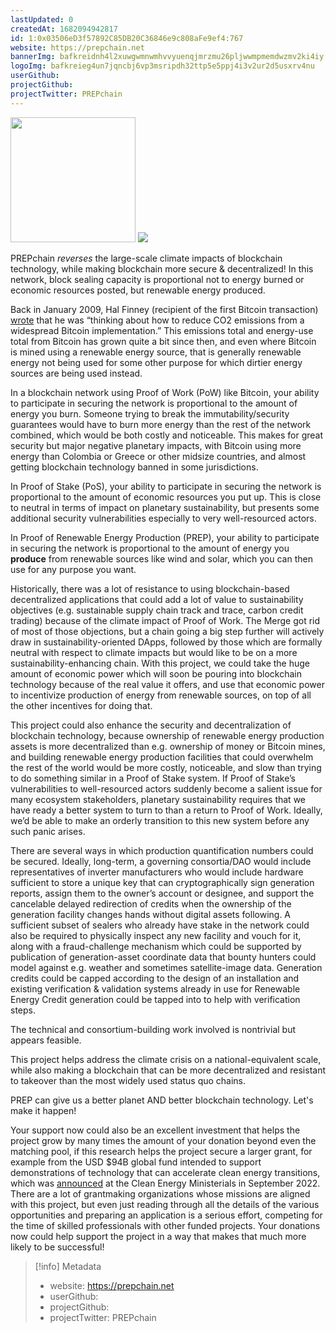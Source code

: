 ```yaml
---
lastUpdated: 0
createdAt: 1682094942817
id: 1:0x03506eD3f57892C85DB20C36846e9c808aFe9ef4:767
website: https://prepchain.net
bannerImg: bafkreidnh4l2xuwgwmnwmhvvyuenqjmrzmu26pljwwmpmemdwzmv2ki4iy
logoImg: bafkreieg4un7jqncbj6vp3msripdh32ttp5e5ppj4i3v2ur2d5usxrv4nu
userGithub:
projectGithub:
projectTwitter: PREPchain
---
```


<img style="width: 200px" src="https://ipfs-grants-stack.gitcoin.co/ipfs/bafkreieg4un7jqncbj6vp3msripdh32ttp5e5ppj4i3v2ur2d5usxrv4nu">

<img src="https://ipfs-grants-stack.gitcoin.co/ipfs/bafkreidnh4l2xuwgwmnwmhvvyuenqjmrzmu26pljwwmpmemdwzmv2ki4iy">

PREPchain *reverses* the large-scale climate impacts of blockchain technology, while making blockchain more secure & decentralized!  In this network, block sealing capacity is proportional not to energy burned or economic resources posted, but renewable energy produced.

Back in January 2009, Hal Finney (recipient of the first Bitcoin transaction) [wrote](https://twitter.com/halfin/status/1153096538) that he was “thinking about how to reduce CO2 emissions from a widespread Bitcoin implementation.” This emissions total and energy-use total from Bitcoin has grown quite a bit since then, and even where Bitcoin is mined using a renewable energy source, that is generally renewable energy not being used for some other purpose for which dirtier energy sources are being used instead.  

In a blockchain network using Proof of Work (PoW) like Bitcoin, your ability to participate in securing the network is proportional to the amount of energy you burn. Someone trying to break the immutability/security guarantees would have to burn more energy than the rest of the network combined, which would be both costly and noticeable. This makes for great security but major negative planetary impacts, with Bitcoin using more energy than Colombia or Greece or other midsize countries, and almost getting blockchain technology banned in some jurisdictions.  

In Proof of Stake (PoS), your ability to participate in securing the network is proportional to the amount of economic resources you put up. This is close to neutral in terms of impact on planetary sustainability, but presents some additional security vulnerabilities especially to very well-resourced actors.  

In Proof of Renewable Energy Production (PREP), your ability to participate in securing the network is proportional to the amount of energy you **produce** from renewable sources like wind and solar, which you can then use for any purpose you want.  

Historically, there was a lot of resistance to using blockchain-based decentralized applications that could add a lot of value to sustainability objectives (e.g. sustainable supply chain track and trace, carbon credit trading) because of the climate impact of Proof of Work. The Merge got rid of most of those objections, but a chain going a big step further will actively draw in sustainability-oriented DApps, followed by those which are formally neutral with respect to climate impacts but would like to be on a more sustainability-enhancing chain.  With this project, we could take the huge amount of economic power which will soon be pouring into blockchain technology because of the real value it offers, and use that economic power to incentivize production of energy from renewable sources, on top of all the other incentives for doing that.  

This project could also enhance the security and decentralization of blockchain technology, because ownership of renewable energy production assets is more decentralized than e.g. ownership of money or Bitcoin mines, and building renewable energy production facilities that could overwhelm the rest of the world would be more costly, noticeable, and slow than trying to do something similar in a Proof of Stake system.  If Proof of Stake’s vulnerabilities to well-resourced actors suddenly become a salient issue for many ecosystem stakeholders, planetary sustainability requires that we have ready a better system to turn to than a return to Proof of Work.  Ideally, we’d be able to make an orderly transition to this new system before any such panic arises.

There are several ways in which production quantification numbers could be secured.  Ideally, long-term, a governing consortia/DAO would include representatives of inverter manufacturers who would include hardware sufficient to store a unique key that can cryptographically sign generation reports, assign them to the owner’s account or designee, and support the cancelable delayed redirection of credits when the ownership of the generation facility changes hands without digital assets following.  A sufficient subset of sealers who already have stake in the network could also be required to physically inspect any new facility and vouch for it, along with a fraud-challenge mechanism which could be supported by publication of generation-asset coordinate data that bounty hunters could model against e.g. weather and sometimes satellite-image data.  Generation credits could be capped according to the design of an installation and existing verification & validation systems already in use for Renewable Energy Credit generation could be tapped into to help with verification steps.  

The technical and consortium-building work involved is nontrivial but appears feasible.  

This project helps address the climate crisis on a national-equivalent scale, while also making a blockchain that can be more decentralized and resistant to takeover than the most widely used status quo chains. 

PREP can give us a better planet AND better blockchain technology.  Let's make it happen!

Your support now could also be an excellent investment that helps the project grow by many times the amount of your donation beyond even the matching pool, if this research helps the project secure a larger grant, for example from the USD $94B global fund intended to support demonstrations of technology that can accelerate clean energy transitions, which was [announced](https://www.energy.gov/articles/united-states-announces-94-billion-global-public-funding-accelerate-clean-energy-worldwide) at the Clean Energy Ministerials in September 2022.  There are a lot of grantmaking organizations whose missions are aligned with this project, but even just reading through all the details of the various opportunities and preparing an application is a serious effort, competing for the time of skilled professionals with other funded projects.  Your donations now could help support the project in a way that makes that much more likely to be successful!


> [!info] Metadata
> * website: https://prepchain.net
> * userGithub: 
> * projectGithub: 
> * projectTwitter: PREPchain